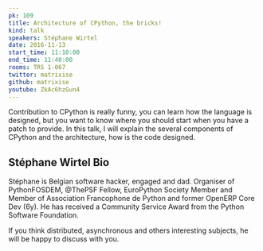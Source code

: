 ```yaml
---
pk: 109
title: Architecture of CPython, the bricks!
kind: talk
speakers: Stéphane Wirtel
date: 2016-11-13
start_time: 11:10:00
end_time: 11:40:00
rooms: TRS 1-067
twitter: matrixise
github: matrixise
youtube: ZkAc6hzGun4
---
```


Contribution to CPython is really funny, you can learn how the language is designed, but you want to know where you should start when you have a patch to provide. In this talk, I will explain the several components of CPython and the architecture, how is the code designed.

## Stéphane Wirtel Bio

Stéphane is Belgian software hacker, engaged and dad. Organiser of PythonFOSDEM, @ThePSF Fellow, EuroPython Society Member and Member of Association Francophone de Python and former OpenERP Core Dev (6y). He has received a Community Service Award from the Python Software Foundation.

If you think distributed, asynchronous and others interesting subjects, he will be happy to discuss with you.